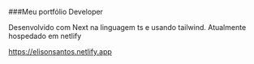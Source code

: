 ###Meu portfólio Developer

Desenvolvido com Next na linguagem ts e usando tailwind.
Atualmente hospedado em netlify

https://elisonsantos.netlify.app
